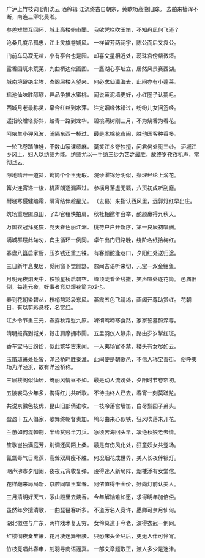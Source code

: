 广沪上竹枝词
[清]沈云  酒舲辑
江流终古自朝宗，黄歇功高溯旧踪。
去舶来樯浑不断，南连三泖北吴淞。

参差雉堞互回环，城上高楼俯市闤。
我欲凭栏吹玉笛，不知丹凤何飞还？

沧桑几度吊孤忠，江上灵旗卷朔风。
一样留芳两祠宇，陈公而后又袁公。

门前车马寂无喧，小有亭台也是园。
却喜文星相近处，蕊珠宫傍紫微垣。

露香园屼未荒芜，九曲桥边似画图。
一矗湖心亭址立，居然风景赛西湖。

城南境僻绝尘埃，杰阁层楼入望来。
何必求仙瀛海去，此间亦有小蓬莱。

瑶池仙味胜醇醪，异品争推水蜜桃。
闻说黄泥墙更好，小红圈子认鹅毛。

西城月老最称灵，牵合红丝到水萍。
注定姻缘休错过，纷纷儿女问签经。

遥指皎嶒塔影斜，踏青一路到龙华。
碧桃满树刚三月，不为烧香为看花。

阿侬生小狎风波，浦隔东西一棹过。
最是木棉花市闹，胜他园客种香多。

一轮飞卷踏雏娃，不数山家课绩麻。
莫笑江乡夸独擅，问君何处觅三纱。
沪城江乡风土，妇人以纺绩为能。纺绩尤以一手纺三纱为艺之最胜，故终岁孜孜机声，常彻旦云。

隙地晴开一道斜，筠筒个个玉无瑕。
浣纱濯锦分明似，条理经纶上滴花。

篝火连宵递一梭，机声朗逐漏声过。
参横月落虚无籁，六页初成听刮磨。

耐晓寒侵健踏霜，隔宵结伴趁星光。
（去曷）来指认西风里，远郭灯红早出庄。

筑场重理隰原田，了却官租快拍肩。
秋社相邀年会举，酡颜赢得九秋天。

万国衣冠拜冕旒，尧天春色丽江洲。
桃符户户开新序，第一良辰初唱酬。

满城群屐此匆匆，宾主循环一例同。
卓午出门归路晚，绕阶名纸拾梅红。

春盘八簋启家厨，压岁钱还重五铢。
有客颜酡逢巷口，夕阳红处送归途。

三日新年息曳居，觅闲窗下觉颜舒。
忽闻吉语听来切，元宝一双金鲤鱼。

月明元夜炯天中，铁锁星桥启碧空。
峰顶陡看金线撒，笑声喧处逐花筒。
邑庙旧倒，每逢元夜，好事者竞以爆花筒为戏也。

春到花朝染碧丛，枝梢剪彩袅东风。
蒸霞五色飞晴坞，画阁开尊助赏红。
花朝日，有以剪彩悬枝，名赏红。

江乡令节重三元，春露秋霜慰九原。
听彻莺啼寒食路，家家誓墓酹深尊。

清明报赛到城关，毂击肩摩拥市闤。
五里羽仪人静肃，路由岁岁掣红斑。

香车宝马日纷纷，似此繁华古未闻。
一入夷场官不禁，楼头有女尽如云。

玉笛琼箫处处皆，洋泾桥畔胜秦淮。
此间便是朝歌邑，不信人称宝善街。
俗呼夷场为洋泾浜，故有洋泾桥称。

三层楼阁似仙居，绮丽风情昼不如。
最是动人流盼处，夕阳时节卷帘初。

五陵裘马少年多，携得红儿共听歌。
不待曲终人已去，春宵一刻莫蹉跎。

共说京徽色技优，昆山旧部倩谁收。
一枝冷落宫墙笛，白尽梨园子弟头。

盈盈十五入倡家，歌舞终朝督责加。
鸨母由来心似铁，狂风吹落未开花。

兰蕙如何混棘荆，半缘贫贱半刀兵。
急须苦海回头早，凄绝秋娘老去情。

笙歌岂独满庭芳，别调还闻陌上桑。
最是有伤风化处，狂童妖女共登场。

氤氲毒气日熏蒸，高耸双肩瘦不胜。
何况烟花成世界，美人长夜伴银灯。

潮声沸市夕阳阑，夜夜元宵收复弹。
设得迷人新局阵，烟楼添有女堂倌。

花样翻来局局新，京腔同唱玉堂春。
阿侬值得千金价，好向灯前认美人。

三月清明好天气，茅山殿里去烧香。
今年解饷难如愿，求得明年加倍偿。

虽然年少擅清歌，一曲琵琶客听多。
不道芳名人竞许，墨卿可奈月仙何。

湖北徽腔与广东，两样戏术复无穷。
女伶莫道于今老，演得衣冠一例同。

红楼彻夜奏笙箫，花月凄迷舞细腰。
只恐床头金尽后，更无人伴可怜宵。

竹枝竞唱此春申，刻羽寻商语逼真。
一部文章题取正，渡人多少是迷津。
